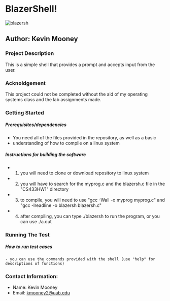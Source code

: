 # BlazerShell!

![blazersh](https://user-images.githubusercontent.com/37048222/81452878-aed62300-914d-11ea-802e-626eaa7cdfc9.PNG)

## Author: Kevin Mooney

### Project Description
This is a simple shell that provides a prompt and accepts input from the user.

### Acknoldgement
This project could not be completed without the aid of my operating systems 
class and the lab assignments made.


### Getting Started
##### Prerequisites/dependencies

- You need all of the files provided in the repository, as well as a basic 
- understanding of how to compile on a linux system
 
##### Instructions for building the software

- 1. you will need to clone or download repository to linux system
- 2. you will have to search for the myprog.c and the blazersh.c file in the
    "CS433HW1" directory
- 3. to compile, you will need to use "gcc -Wall -o myprog myprog.c" and "gcc
    -lreadline -o blazersh blazersh.c"
- 4. after compiling, you can type ./blazersh to run the program, or you can
    use ./a.out
 

### Running The Test
##### How to run test cases

    - you can use the commands provided with the shell (use "help" for 
    descriptions of functions)


### Contact Information:
- Name: Kevin Mooney
- Email: kmooney2@uab.edu
